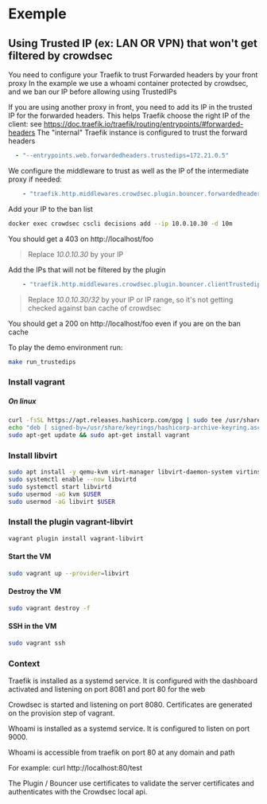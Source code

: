 # Exemple
## Using Trusted IP (ex: LAN OR VPN) that won't get filtered by crowdsec

You need to configure your Traefik to trust Forwarded headers by your front proxy
In the example we use a whoami container protected by crowdsec, and we ban our IP before allowing using TrustedIPs

If you are using another proxy in front, you need to add its IP in the trusted IP for the forwarded headers.
This helps Traefik choose the right IP of the client: see https://doc.traefik.io/traefik/routing/entrypoints/#forwarded-headers
The "internal" Traefik instance is configured to trust the forward headers
```yaml
  - "--entrypoints.web.forwardedheaders.trustedips=172.21.0.5"
```

We configure the middleware to trust as well as the IP of the intermediate proxy if needed:
```yaml
    - "traefik.http.middlewares.crowdsec.plugin.bouncer.forwardedheaderstrustedips=172.21.0.5"
```

Add your IP to the ban list
```bash
docker exec crowdsec cscli decisions add --ip 10.0.10.30 -d 10m
```
You should get a 403 on http://localhost/foo

> Replace *10.0.10.30* by your IP

Add the IPs that will not be filtered by the plugin
```yaml
    - "traefik.http.middlewares.crowdsec.plugin.bouncer.clientTrustedips=10.0.10.30/32"
```

> Replace *10.0.10.30/32* by your IP or IP range, so it's not getting checked against ban cache of crowdsec

You should get a 200 on http://localhost/foo even if you are on the ban cache

To play the demo environment run:
```bash
make run_trustedips
```

### Install vagrant

##### On linux

```bash
curl -fsSL https://apt.releases.hashicorp.com/gpg | sudo tee /usr/share/keyrings/hashicorp-archive-keyring.asc
echo "deb [ signed-by=/usr/share/keyrings/hashicorp-archive-keyring.asc ] https://apt.releases.hashicorp.com $(lsb_release -cs) main" | sudo tee /etc/apt/sources.list.d/hashicorp.list
sudo apt-get update && sudo apt-get install vagrant
```

### Install libvirt

```bash
sudo apt install -y qemu-kvm virt-manager libvirt-daemon-system virtinst libvirt-clients bridge-utils
sudo systemctl enable --now libvirtd
sudo systemctl start libvirtd
sudo usermod -aG kvm $USER
sudo usermod -aG libvirt $USER
```

### Install the plugin vagrant-libvirt

```bash
vagrant plugin install vagrant-libvirt
```

#### Start the VM

```bash
sudo vagrant up --provider=libvirt
```

#### Destroy the VM

```bash
sudo vagrant destroy -f
```

#### SSH in the VM

```bash
sudo vagrant ssh
```

### Context

Traefik is installed as a systemd service.
It is configured with the dashboard activated and listening on port 8081 and port 80 for the web

Crowdsec is started and listening on port 8080.
Certificates are generated on the provision step of vagrant.

Whoami is installed as a systemd service.
It is configured to listen on port 9000.

Whoami is accessible from traefik on port 80 at any domain and path

For example: curl http://localhost:80/test

The Plugin / Bouncer use certificates to validate the server certificates and authenticates with the Crowdsec local api.
